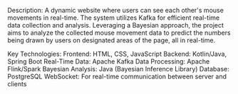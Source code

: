 
Description:
A dynamic website where users can see each other's mouse movements in real-time. The system utilizes Kafka for efficient real-time data collection and analysis. Leveraging a Bayesian approach, the project aims to analyze the collected mouse movement data to predict the numbers being drawn by users on designated areas of the page, all in real-time.

Key Technologies:
    Frontend: HTML, CSS, JavaScript
    Backend: Kotlin/Java, Spring Boot
    Real-Time Data: Apache Kafka
    Data Processing: Apache Flink/Spark
    Bayesian Analysis:
        Java (Bayesian Inference Library)
    Database: PostgreSQL
    WebSocket: For real-time communication between server and clients